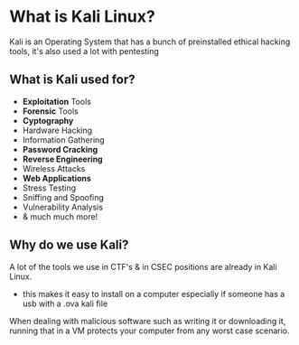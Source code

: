 

# What is Kali Linux?

Kali is an Operating System that has a bunch of preinstalled
ethical hacking tools, it's also used a lot with pentesting

## What is Kali used for?

* <strong>Exploitation</strong> Tools
* <strong>Forensic</strong> Tools
* <strong>Cyptography</strong>
* Hardware Hacking
* Information Gathering
* <strong>Password Cracking</strong>
* <strong>Reverse Engineering</strong>
* Wireless Attacks
* <strong>Web Applications</strong>
* Stress Testing
* Sniffing and Spoofing
* Vulnerability Analysis
* & much much more!

## Why do we use Kali?

A lot of the tools we use in CTF's & in CSEC positions are already in Kali Linux.
* this makes it easy to install on a computer especially if someone has a usb with a .ova kali file 

When dealing with malicious software such as writing it or downloading it, running that in a VM protects your computer from any worst case scenario.

